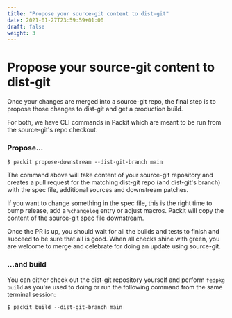 ```yaml
---
title: "Propose your source-git content to dist-git"
date: 2021-01-27T23:59:59+01:00
draft: false
weight: 3
---
```


# Propose your source-git content to dist-git

Once your changes are merged into a source-git repo, the final step is to
propose those changes to dist-git and get a production build.

For both, we have CLI commands in Packit which are meant to be run from the
source-git's repo checkout.


### Propose...

    $ packit propose-downstream --dist-git-branch main

The command above will take content of your source-git repository and creates a
pull request for the matching dist-git repo (and dist-git's branch) with the
spec file, additional sources and downstream patches.

If you want to change something in the spec file, this is the right time to
bump release, add a `%changelog` entry or adjust macros. Packit will copy the
content of the source-git spec file downstream.

Once the PR is up, you should wait for all the builds and tests to finish and
succeed to be sure that all is good. When all checks shine with green, you are
welcome to merge and celebrate for doing an update using source-git.


### ...and build

You can either check out the dist-git repository yourself and perform `fedpkg
build` as you're used to doing or run the following command from the same
terminal session:

    $ packit build --dist-git-branch main
